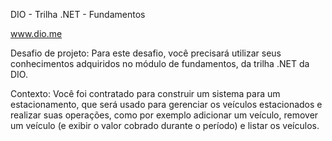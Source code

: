 DIO - Trilha .NET - Fundamentos

www.dio.me

Desafio de projeto:
Para este desafio, você precisará utilizar seus conhecimentos adquiridos no módulo de fundamentos, da trilha .NET da DIO.

Contexto:
Você foi contratado para construir um sistema para um estacionamento, que será usado para gerenciar os veículos estacionados e realizar suas operações, como por exemplo adicionar um veículo, remover um veículo (e exibir o valor cobrado durante o período) e listar os veículos.
